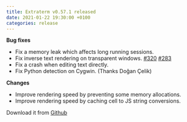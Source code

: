 ```yaml
---
title: Extraterm v0.57.1 released
date: 2021-01-22 19:30:00 +0100
categories: release
---
```


**Bug fixes**

* Fix a memory leak which affects long running sessions.
* Fix inverse text rendering on transparent windows. [#320](https://github.com/sedwards2009/extraterm/issues/320) [#283](https://github.com/sedwards2009/extraterm/issues/283)
* Fix a crash when editing text directly.
* Fix Python detection on Cygwin. (Thanks Doğan Çelik)

**Changes**

* Improve rendering speed by preventing some memory allocations.
* Improve rendering speed by caching cell to JS string conversions.


Download it from [Github](https://github.com/sedwards2009/extraterm/releases/tag/v0.57.1)
